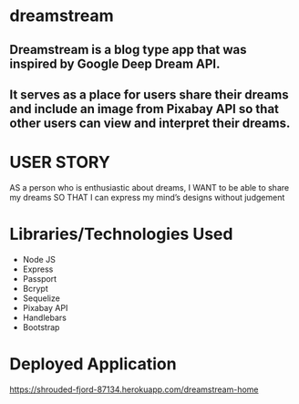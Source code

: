 # dreamstream

## Dreamstream is a blog type app that was inspired by Google Deep Dream API.
## It serves as a place for users share their dreams and include an image from Pixabay API so that other users can view and interpret their dreams.

# USER STORY
AS a person who is enthusiastic about dreams,
I WANT to be able to share my dreams
SO THAT I can express my mind’s designs without judgement

# Libraries/Technologies Used
* Node JS
* Express
* Passport
* Bcrypt
* Sequelize
* Pixabay API
* Handlebars
* Bootstrap

# Deployed Application
https://shrouded-fjord-87134.herokuapp.com/dreamstream-home
